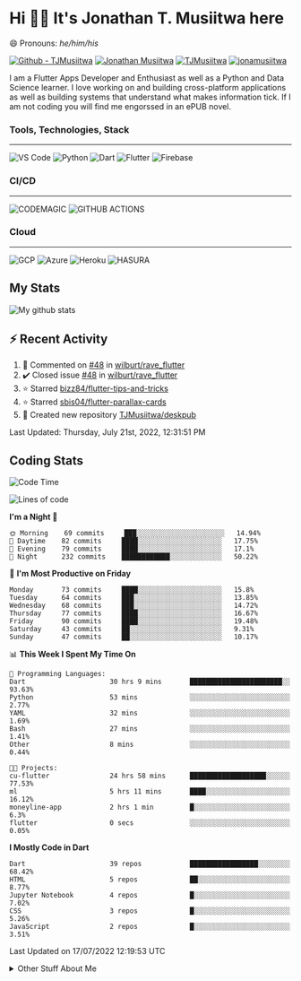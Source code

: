 # Hi 👋🏾 It's Jonathan T. Musiitwa here 

😄 Pronouns: *he/him/his*

[![Github - TJMusiitwa](https://img.shields.io/badge/TJMusiitwa-2ea44f?logo=github)](https://github.com/TJMusiitwa)  [![Jonathan Musiitwa](https://img.shields.io/badge/Jonathan_Musiitwa-blue?logo=linkedin&logoColor=lightblue)](https://www.linkedin.com/in/jonathan-musiitwa-a1107610a/)  [![TJMusiitwa](https://img.shields.io/badge/TJMusiitwa-lightblue?logo=twitter&logoColor=white)](https://twitter.com/TJMusiitwa)
[![jonamusiitwa](https://img.shields.io/badge/jonamusiitwa-white?logo=microsoft-outlook&logoColor=blue)](mailto:jonamusiitwa@outlook.com)




I am a Flutter Apps Developer and Enthusiast as well as a Python and Data Science learner. I love working on and building cross-platform applications as well as building systems that understand what makes information tick. If I am not coding you will find me engorssed in an ePUB novel.

### Tools, Technologies, Stack
<hr>

![VS Code](https://img.shields.io/badge/VS_Code-blue?style=for-the-badge&logo=visual-studio-code) ![Python](https://img.shields.io/badge/Python-lightgrey?style=for-the-badge&logo=python)  ![Dart](https://img.shields.io/badge/Dart-informational?style=for-the-badge&logo=dart) ![Flutter](https://img.shields.io/badge/Flutter-informational?style=for-the-badge&logo=flutter)  ![Firebase](https://img.shields.io/badge/Firebase-yellow?style=for-the-badge&logo=firebase&)
### CI/CD
<hr>

![CODEMAGIC](https://img.shields.io/badge/CODEMAGIC-orange?style=for-the-badge&logo=codemagic&logoColor=white) ![GITHUB ACTIONS](https://img.shields.io/badge/GITHUB_ACTIONS-black?style=for-the-badge&logo=github-actions&logoColor=white)

### Cloud
<hr>

![GCP](https://img.shields.io/badge/Google_Cloud-lightgrey?style=for-the-badge&logo=google-cloud) ![Azure](https://img.shields.io/badge/Microsoft_Azure-lightblue?style=for-the-badge&logo=microsoft-azure) ![Heroku](https://img.shields.io/badge/Heroku-purple?style=for-the-badge&logo=heroku) ![HASURA](https://img.shields.io/badge/HASURA-lightblue?style=for-the-badge&logo=hasura&logoColor=white)

## My Stats

![My github stats](https://github-readme-stats.vercel.app/api?username=TJMusiitwa&show_icons=true&count_private=true&theme=algolia)

## ⚡ Recent Activity
<!--RECENT_ACTIVITY:start-->
1. 💬 Commented on [#48](https://github.com/wilburt/rave_flutter/issues/48#issuecomment-1186377237) in [wilburt/rave_flutter](https://github.com/wilburt/rave_flutter)
2. ✔️ Closed issue [#48](https://github.com/wilburt/rave_flutter/issues/48) in [wilburt/rave_flutter](https://github.com/wilburt/rave_flutter)
3. ⭐ Starred [bizz84/flutter-tips-and-tricks](https://github.com/bizz84/flutter-tips-and-tricks)
4. ⭐ Starred [sbis04/flutter-parallax-cards](https://github.com/sbis04/flutter-parallax-cards)
5. 📔 Created new repository [TJMusiitwa/deskpub](https://github.com/TJMusiitwa/deskpub)
<!--RECENT_ACTIVITY:end-->

<!--RECENT_ACTIVITY:last_update-->
Last Updated: Thursday, July 21st, 2022, 12:31:51 PM
<!--RECENT_ACTIVITY:last_update_end-->

## Coding Stats
<!--START_SECTION:waka-->
![Code Time](http://img.shields.io/badge/Code%20Time-0%20secs-blue)

![Lines of code](https://img.shields.io/badge/From%20Hello%20World%20I%27ve%20Written-5%20Million%20lines%20of%20code-blue)

**I'm a Night 🦉** 

```text
🌞 Morning    69 commits     ███░░░░░░░░░░░░░░░░░░░░░░   14.94% 
🌆 Daytime    82 commits     ████░░░░░░░░░░░░░░░░░░░░░   17.75% 
🌃 Evening    79 commits     ████░░░░░░░░░░░░░░░░░░░░░   17.1% 
🌙 Night      232 commits    ████████████░░░░░░░░░░░░░   50.22%

```
📅 **I'm Most Productive on Friday** 

```text
Monday       73 commits     ████░░░░░░░░░░░░░░░░░░░░░   15.8% 
Tuesday      64 commits     ███░░░░░░░░░░░░░░░░░░░░░░   13.85% 
Wednesday    68 commits     ███░░░░░░░░░░░░░░░░░░░░░░   14.72% 
Thursday     77 commits     ████░░░░░░░░░░░░░░░░░░░░░   16.67% 
Friday       90 commits     ████░░░░░░░░░░░░░░░░░░░░░   19.48% 
Saturday     43 commits     ██░░░░░░░░░░░░░░░░░░░░░░░   9.31% 
Sunday       47 commits     ██░░░░░░░░░░░░░░░░░░░░░░░   10.17%

```


📊 **This Week I Spent My Time On** 

```text
💬 Programming Languages: 
Dart                     30 hrs 9 mins       ███████████████████████░░   93.63% 
Python                   53 mins             ░░░░░░░░░░░░░░░░░░░░░░░░░   2.77% 
YAML                     32 mins             ░░░░░░░░░░░░░░░░░░░░░░░░░   1.69% 
Bash                     27 mins             ░░░░░░░░░░░░░░░░░░░░░░░░░   1.41% 
Other                    8 mins              ░░░░░░░░░░░░░░░░░░░░░░░░░   0.44%

🐱‍💻 Projects: 
cu-flutter               24 hrs 58 mins      ███████████████████░░░░░░   77.53% 
ml                       5 hrs 11 mins       ████░░░░░░░░░░░░░░░░░░░░░   16.12% 
moneyline-app            2 hrs 1 min         █░░░░░░░░░░░░░░░░░░░░░░░░   6.3% 
flutter                  0 secs              ░░░░░░░░░░░░░░░░░░░░░░░░░   0.05%

```

**I Mostly Code in Dart** 

```text
Dart                     39 repos            █████████████████░░░░░░░░   68.42% 
HTML                     5 repos             ██░░░░░░░░░░░░░░░░░░░░░░░   8.77% 
Jupyter Notebook         4 repos             █░░░░░░░░░░░░░░░░░░░░░░░░   7.02% 
CSS                      3 repos             █░░░░░░░░░░░░░░░░░░░░░░░░   5.26% 
JavaScript               2 repos             █░░░░░░░░░░░░░░░░░░░░░░░░   3.51%

```



 Last Updated on 17/07/2022 12:19:53 UTC
<!--END_SECTION:waka-->

<details>
  <summary>Other Stuff About Me</summary>
  
- Preference for e-books over physical books.
  
 - While Coding, Listening Music and developing useful code. ⭐️
  
  - Reading Novels, Action and Adventure, Autobiography & Biography, Comics, Detective and Mystery, Fantasy, Romance, Sci-Fi...pretty much if you know my novel genres, you already know all my movie and tv genres as well. 😉
  
  - I have a surprising affinity for musical artisits whose names start with the letter '**J**'.
  - A big Formula 1 🏎 fan...a great need for speed. Go Team **MercedesAMG**
 </details>
